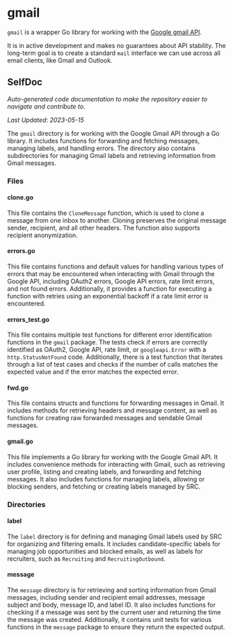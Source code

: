 # gmail

`gmail` is a wrapper Go library for working with the [Google gmail API](https://pkg.go.dev/google.golang.org/api/gmail/v1). 

It is in active development and makes no guarantees about API stability. The long-term goal is to create a standard `mail` interface we can use across all email clients, like Gmail and Outlook.


<!--- START SELFDOC --->
## SelfDoc
_Auto-generated code documentation to make the repository easier to navigate and contribute to._

_Last Updated: 2023-05-15_

The `gmail` directory is for working with the Google Gmail API through a Go library. It includes functions for forwarding and fetching messages, managing labels, and handling errors. The directory also contains subdirectories for managing Gmail labels and retrieving information from Gmail messages.

### Files
#### clone.go
This file contains the `CloneMessage` function, which is used to clone a message from one inbox to another. Cloning preserves the original message sender, recipient, and all other headers. The function also supports recipient anonymization.

#### errors.go
This file contains functions and default values for handling various types of errors that may be encountered when interacting with Gmail through the Google API, including OAuth2 errors, Google API errors, rate limit errors, and not found errors. Additionally, it provides a function for executing a function with retries using an exponential backoff if a rate limit error is encountered.

#### errors_test.go
This file contains multiple test functions for different error identification functions in the `gmail` package. The tests check if errors are correctly identified as OAuth2, Google API, rate limit, or `googleapi.Error` with a `http.StatusNotFound` code. Additionally, there is a test function that iterates through a list of test cases and checks if the number of calls matches the expected value and if the error matches the expected error.

#### fwd.go
This file contains structs and functions for forwarding messages in Gmail. It includes methods for retrieving headers and message content, as well as functions for creating raw forwarded messages and sendable Gmail messages.

#### gmail.go
This file implements a Go library for working with the Google Gmail API. It includes convenience methods for interacting with Gmail, such as retrieving user profile, listing and creating labels, and forwarding and fetching messages. It also includes functions for managing labels, allowing or blocking senders, and fetching or creating labels managed by SRC.

### Directories
#### label
The `label` directory is for defining and managing Gmail labels used by SRC for organizing and filtering emails. It includes candidate-specific labels for managing job opportunities and blocked emails, as well as labels for recruiters, such as `Recruiting` and `RecruitingOutbound`.

#### message
The `message` directory is for retrieving and sorting information from Gmail messages, including sender and recipient email addresses, message subject and body, message ID, and label ID. It also includes functions for checking if a message was sent by the current user and returning the time the message was created. Additionally, it contains unit tests for various functions in the `message` package to ensure they return the expected output.

<!--- END SELFDOC --->